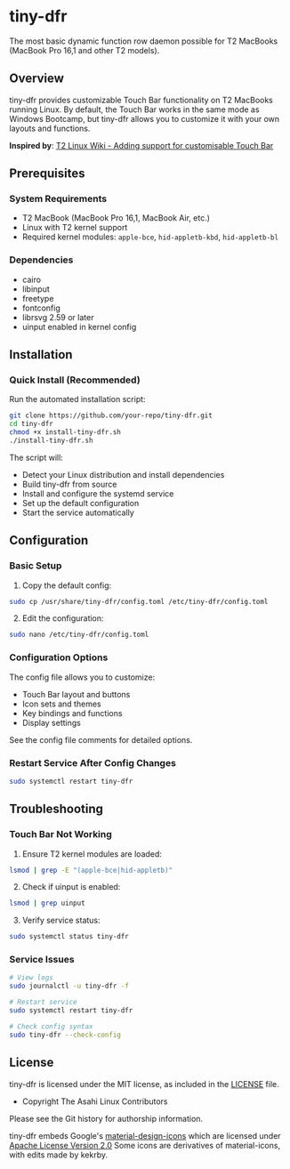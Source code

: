 # tiny-dfr

The most basic dynamic function row daemon possible for T2 MacBooks (MacBook Pro 16,1 and other T2 models).

## Overview

tiny-dfr provides customizable Touch Bar functionality on T2 MacBooks running Linux. By default, the Touch Bar works in the same mode as Windows Bootcamp, but tiny-dfr allows you to customize it with your own layouts and functions.

**Inspired by**: [T2 Linux Wiki - Adding support for customisable Touch Bar](https://wiki.t2linux.org/guides/postinstall/#adding-support-for-customisable-touch-bar)

## Prerequisites

### System Requirements
- T2 MacBook (MacBook Pro 16,1, MacBook Air, etc.)
- Linux with T2 kernel support
- Required kernel modules: `apple-bce`, `hid-appletb-kbd`, `hid-appletb-bl`

### Dependencies
- cairo
- libinput
- freetype
- fontconfig
- librsvg 2.59 or later
- uinput enabled in kernel config

## Installation

### Quick Install (Recommended)

Run the automated installation script:

```bash
git clone https://github.com/your-repo/tiny-dfr.git
cd tiny-dfr
chmod +x install-tiny-dfr.sh
./install-tiny-dfr.sh
```

The script will:
- Detect your Linux distribution and install dependencies
- Build tiny-dfr from source
- Install and configure the systemd service
- Set up the default configuration
- Start the service automatically

## Configuration

### Basic Setup
1. Copy the default config:
```bash
sudo cp /usr/share/tiny-dfr/config.toml /etc/tiny-dfr/config.toml
```

2. Edit the configuration:
```bash
sudo nano /etc/tiny-dfr/config.toml
```

### Configuration Options
The config file allows you to customize:
- Touch Bar layout and buttons
- Icon sets and themes
- Key bindings and functions
- Display settings

See the config file comments for detailed options.

### Restart Service After Config Changes
```bash
sudo systemctl restart tiny-dfr
```


## Troubleshooting

### Touch Bar Not Working
1. Ensure T2 kernel modules are loaded:
```bash
lsmod | grep -E "(apple-bce|hid-appletb)"
```

2. Check if uinput is enabled:
```bash
lsmod | grep uinput
```

3. Verify service status:
```bash
sudo systemctl status tiny-dfr
```

### Service Issues
```bash
# View logs
sudo journalctl -u tiny-dfr -f

# Restart service
sudo systemctl restart tiny-dfr

# Check config syntax
sudo tiny-dfr --check-config
```

## License

tiny-dfr is licensed under the MIT license, as included in the [LICENSE](LICENSE) file.

* Copyright The Asahi Linux Contributors

Please see the Git history for authorship information.

tiny-dfr embeds Google's [material-design-icons](https://github.com/google/material-design-icons)
which are licensed under [Apache License Version 2.0](LICENSE.material)
Some icons are derivatives of material-icons, with edits made by kekrby.
